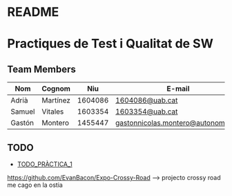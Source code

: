 # README

# Practiques de Test i Qualitat de SW
## Team Members

|Nom|Cognom|Niu|E-mail|
|----|-----|----|-----|
|Adrià|Martínez|1604086|1604086@uab.cat|
|Samuel|Vitales|1603354|1603354@uab.cat|
|Gastón|Montero|1455447|gastonnicolas.montero@autonoma.cat|

## TODO
* [TODO_PRÀCTICA_1](./TO_DO.md)

https://github.com/EvanBacon/Expo-Crossy-Road --> projecto crossy road 
me cago en la ostia
